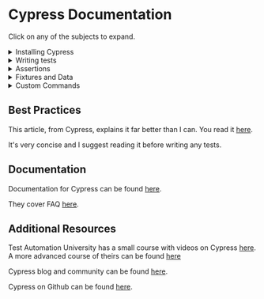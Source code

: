 
# Cypress Documentation
Click on any of the subjects to expand.
<details>
<summary> Installing Cypress </summary>


To install Cypress, follow these steps:

1.  **Install Node.js**: Cypress requires Node.js version 12 or higher. You can download and install Node.js from [here](https://nodejs.org/).

2.  **Initialize Your Project**: If you haven't already initialized your project with npm (Node Package Manager), run the following command in your project's root directory:

```bash
npm init -y
```

This should create a `package.json` file if one doesn't currently exist

3.  **Install Cypress**: In your project's root directory run the command:

```bash
npm install cypress --save-dev
```

This command installs Cypress and adds it to your package.json file under `devDependencies`.

4.  **Verifying Installation**: To verify that `Cypress` has been installed correctly run the command:

```bash
npx cypress open
```

This should open the `Cypress Test Runner`

</details>
  
<details>
<summary> Writing tests </summary>

*Cypress uses Mocha's syntax for organizing tests which involves defining a `test suite` (a collection of tests to test a certain feature/functionality) composed of `test cases` (single units of testing). Here is an example:

```javascript
//Login Suite is defined by using the `describe` function
describe('Login Functionality', () => {

// Define a test case using the `it` function
    it('should display the login page', () => {

        // Visit the login page
        cy.visit('/login');

        // Assert that the login form is visible
        cy.get('form').should('be.visible');
    });

    it('should display an error for invalid login', () => {

        // Visit the login page
        cy.visit('/login');

        // Enter incorrect creds
        cy.get('input[name="username"]').type('invalid_user');
        cy.get('input[name="password"]').type('wrong_password');
        cy.get('button[type="submit"]').click();

        // Assert that an error message was displayed
        cy.contains('Invalid username or password').should('be.visible');
    });

    it('should successfully log in with valid credentials', () => {

        // Visit the login page
        cy.visit('/login');

        // Enter correct creds
        cy.get('input[name="username"]').type('valid_user');
        cy.get('input[name="password"]').type('correct_password');
        cy.get('button[type="submit"]').click();

        // Assert that the user is redirected to the dashboard
        cy.url().should('include', '/dashboard');
        cy.contains('Welcome, valid_user').should('be.visible');
    });
});
```
</details>

<details>
<summary> Assertions </summary>

### Assertions

Assertions are used in Cypress to verify that the app is in a state that is expected. Here are some basic assertions:

* Check if it an element (the `alert`) contains a certain piece of text (`Success`). This is case-sensitive:

```javascript
cy.get('.alert').should('contain', 'Success');
```

* Check if an element (`nav`) is visible:
```javascript
cy.get('.nav').should('be.visible');
```

* Check if an element is is enabled or disabled:
```javascript
cy.get('input').should('be.enabled');
cy.get('input').should('be.disabled');
```

For more information visit the documentation on assertions [here](https://docs.cypress.io/guides/references/assertions)

</details>

<details>
<summary> Fixtures and Data </summary>

## Fixtures and Data

Fixtures are external pieces of static data that can be used in tests. These are typically stored within a JSON file and can do things like 
- Initialize the state of the application
- Populate form fields
- Stub (mock) network responses

### Adding Fixtures

To add a fixture to Cypress:

1. **Create a fixtures folder**: If it doesn't exist, create a folder called `fixtures` inside the `cypress directory`

2. **Add a JSON File**: Create a JSON file in the `fixtures` folder. This will contain all the data that you want to use in the tests. For example:
```javascript
{
    username: "user",
    password: "password"
}
```

3. **Load the fixture data**: First use `cy.fixture()` to load the data:
```javascript
beforeEach(() => {
  cy.fixture('user').as('userData');
});
```

Because of the `beforeEach` this will run before each test case and load the fixture data from `user.json` aliased as `userData`.

4. **Run the test case**: Now that your fixture is loaded, you can use it in your test. Example:
```javascript
it('should log in with valid credentials from fixture', function() {
    // Test code that would go above this

    cy.get('input[name="username"]').type(this.userData.username); // Enter username from fixture
    cy.get('input[name="password"]').type(this.userData.password); // Enter password from fixture
    cy.get('button[type="submit"]').click(); /

    //Test code below this
})
```

For more information visit the documentation on fixtures [here](https://docs.cypress.io/api/commands/fixture)
</details>

<details>
<summary> Custom Commands </summary>

## Custom Commands

Commands in Cypress let you create functions that can be reused in multiple tests.
This is ideal for a few reasons:
- Avoid repetitively writing code
- Allows you to update something across ALL tests when updates occur
- Makes tests more readable
- Easier to debug
- Etc.

Use them!

### Creating Custom Commands

Customs commands imported by your `e2e.js` file located in the `cypress/support`. This is done like so:
```javascript
import './commands'
import './loginCommands'
```
This will import the files `commands.js` and `loginCommands.js` into your files.
To access the methods within these commands you can add `import '@testing-library/cypress/add-commands'` to the top of your test file.

To actually add a custom command you can use the `Cypress.Commands.add()` command like so:
```javascript
Cypress.Commands.add('login', (username, password) => {
  cy.visit('/login');
  cy.get('input[name="username"]').type(username);
  cy.get('input[name="password"]').type(password);
  cy.get('button[type="submit"]').click();
});
```

### Using Custom Commands

Once you've defined a custom command you can use it in any test file like so:
```javascript
it('should log in and access dashboard', () => {
  cy.login('testuser', 'password123');
  cy.url().should('include', '/dashboard');
});
```

This `cy.login()` call will access the Cypress command we added earlier and run that code.

### Overwriting Commands

Cypress has many built-in commands that you can overwrite to use your own logic using `overwrite()`. A good example is here:
```javascript
Cypress.Commands.overwrite('visit', (originalFn, url, options) => {
  console.log(`Visiting page: ${url}`);
  // Call the original function with the original arguments
  return originalFn(url, options);
});
```

By doing this, instead of using Cypress' normal `overwrite` logic when called, it will use the logic in this command instead!

### Best Practices for Custom Commands

1. **Keep Commands Simple**: Commands should only do one thing and do it well.

2. **Use Parameters**: Make commands flexible by adding parameters. An example is here:
```javascript
Cypress.Commands.add('verifyErrorMessage', (errorMessage) => {
    cy.get('.error-container')
        .should('be.visible')
        .and('contain', errorMessage);;
});
```
This will allow us to use it for many different error messages.

3. **Return the Subject**: If a command is being chained, please return the subject like so:
```javascript
Cypress.Commands.add('clickButton', (buttonText) => {
    return cy.contains('button', buttonText).click();
});
```

4. **Add Type Definitions**: Since we're using TypeScript include the type definition for easier debugging, please!

For more information on Custom Commands visit the documentation [here](https://docs.cypress.io/api/cypress-api/custom-commands)
</details>

## Best Practices

This article, from Cypress, explains it far better than I can. You read it [here](https://docs.cypress.io/guides/references/best-practices). 

It's very concise and I suggest reading it before writing any tests.

## Documentation

Documentation for Cypress can be found [here](https://docs.cypress.io/guides/overview/why-cypress).

They cover FAQ [here](https://docs.cypress.io/faq/questions/using-cypress-faq).

## Additional Resources

Test Automation University has a small course with videos on Cypress [here](https://testautomationu.applitools.com/cypress-getting-started/chapter8.html). A more advanced course of theirs can be found [here](https://testautomationu.applitools.com/cypress-advanced/)

Cypress blog and community can be found [here](https://www.cypress.io/blog/category/Community).

Cypress on Github can be found [here](https://github.com/cypress-io/cypress).
